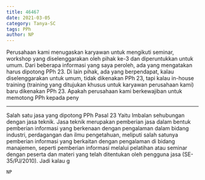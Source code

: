 ```yaml
---
title: 46467
date: 2021-03-05
category: Tanya-SC
tags: PPh
author: NP
---
```


Perusahaan kami menugaskan karyawan untuk mengikuti seminar, workshop yang diselenggarakan oleh pihak ke-3 dan diperuntukkan untuk umum. Dari beberapa informasi yang saya peroleh, ada yang mengatakan harus dipotong PPh 23. Di lain pihak, ada yang berpendapat, kalau diselenggarakan untuk umum, tidak dikenakan PPh 23, tapi kalau in-house training (training yang ditujukan khusus untuk karyawan perusahaan kami) baru dikenakan PPh 23. Apakah perusahaan kami berkewajiban untuk memotong PPh kepada peny

---

Salah satu jasa yang dipotong PPh Pasal 23 Yaitu Imbalan sehubungan dengan jasa teknik. Jasa teknik merupakan pemberian jasa dalam bentuk pemberian informasi yang berkenaan dengan pengalaman dalam bidang industri, perdagangan dan ilmu pengetahuan, meliputi salah satunya pemberian informasi yang berkaitan dengan pengalaman di bidang manajemen, seperti pemberian informasi melalui pelatihan atau seminar dengan peserta dan materi yang telah ditentukan oleh pengguna jasa (SE-35/PJ/2010). Jadi kalau g

`NP`
